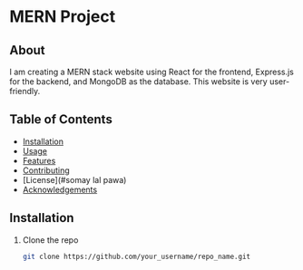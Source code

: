 # MERN Project

## About

I am creating a MERN stack website using React for the frontend, Express.js for the backend, and MongoDB as the database. This website is very user-friendly.

## Table of Contents
- [Installation](#installation)
- [Usage](#usage)
- [Features](#features)
- [Contributing](#contributing)
- [License](#somay lal pawa)
- [Acknowledgements](#acknowledgements)

## Installation

1. Clone the repo
   ```sh
   git clone https://github.com/your_username/repo_name.git
